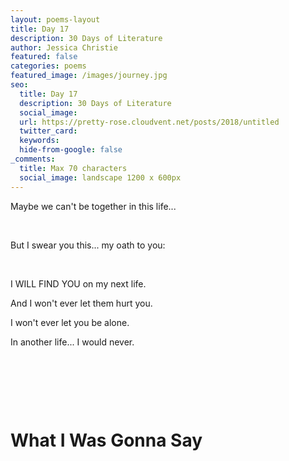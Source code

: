```yaml
---
layout: poems-layout
title: Day 17
description: 30 Days of Literature 
author: Jessica Christie
featured: false
categories: poems
featured_image: /images/journey.jpg
seo:
  title: Day 17
  description: 30 Days of Literature
  social_image:
  url: https://pretty-rose.cloudvent.net/posts/2018/untitled
  twitter_card:
  keywords:
  hide-from-google: false
_comments:
  title: Max 70 characters
  social_image: landscape 1200 x 600px
---
```

Maybe we can't be together in this life...

&nbsp;

But I swear you this... my oath to you:

&nbsp;

I WILL FIND YOU on my next life.

And I won't ever let them hurt you.

I won't ever let you be alone.

In another life... I would never.

&nbsp;

&nbsp;

&nbsp;

# What I Was Gonna Say

&nbsp;

&nbsp;
